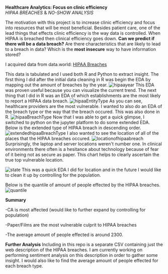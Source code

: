 **Healthcare Analytics: Focus on clinic efficiency**       
    *HIPAA BREACHES* &
    *NO-SHOW ANALYSIS*


The motivation with this project is to increase clinic efficiency and focus into resources that will be most beneficial. 
Besides patient care, one of the lead things that effects clinic efficiency is the way data is controlled. When HIPAA is breached then clinical efficiency goes down. **Can we predict if there will be a data breach?** Are there characteristics that are likely to lead to a breach in data? Which is the **most insecure** way to have information stored?

I acquired data from data.world:
    [HIPAA Breaches](https://data.world/health/health-data-breaches)
     
     
   
This data is tabulated and I used both R and Python to extract insight. The first thing I did after the initial data cleaning in R was begin the EDA by mapping out the amount of breaches by the year.
![hipaayear](https://user-images.githubusercontent.com/23061309/31903069-9bc27be8-b7ec-11e7-85e9-02b3683329c7.png)
This EDA was proven useful because you can visualize the current trend. The next thing that I did in R was an EDA of which establishments are the most likely to report a HIPAA data breach.
![hipaaEntityType](https://user-images.githubusercontent.com/23061309/31903419-a423e564-b7ed-11e7-9bac-c2f71ea75051.png)
As you can see, healthcare providers are the most vulnerable. I wanted to also do an EDA of the breach type or the way that the breach occured. This was also done in R.
![hipaaBreachType](https://user-images.githubusercontent.com/23061309/31903567-1a619dd4-b7ee-11e7-9de9-35bc90ec9ea3.png)
Now that I was able to get a quick glimpse, I switched to python on the jupyter platform to do some extended EDA. Below is the extended type of HIPAA breach in descending order. 
![extendedhipaaBreachType](https://user-images.githubusercontent.com/23061309/31904005-9796071c-b7ef-11e7-8ecc-f670cc3d3fbe.png)
I also wanted to see the location of all of the places that the HIPAA breaches occured.
![locationofhipaabreach](https://user-images.githubusercontent.com/23061309/31904160-0be786fe-b7f0-11e7-9fb2-db6e89eaebe7.png)
Surprisingly, the laptop and server locations weren't number one. In clinical environments there often is a hesitance about technology because of fear of it being not as secure as paper. This chart helps to clearly ascertain the true top vulnerable location.

![state](https://user-images.githubusercontent.com/23061309/31904409-ca94fe42-b7f0-11e7-97d4-8bcc95d79edd.png)
This was a quick EDA I did for location and in the future I would like to clean it up by controlling for the population.

Below is the quantile of amount of people effected by the HIPAA breaches.
![quantile](https://user-images.githubusercontent.com/23061309/31904522-22fdae08-b7f1-11e7-9cab-8a5253ee353b.JPG)


**Summary** 

-CA is most affected (would like to further expand by controlling for population)


-Paper/Films are the most vulnerable culprit to HIPAA breaches


-The average amount of people effected is around 2300. 

**Further Analysis**
Including in this repo is a separate CSV containing just the web description of the HIPAA breaches. I am currently working on performing sentiment analysis on this description in order to gather some insight. I would also like to find the average amount of people effected for each breach type.
